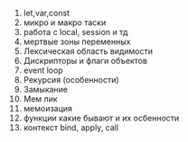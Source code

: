 1. let,var,const
2. микро и макро таски
3. работа с local, session и тд
4. мертвые зоны переменных
5. Лексическая область видимости
6. Дискрипторы и флаги объектов
7. event loop
8. Рекурсия (особенности)
9. Замыкание
10. Мем лик
11. мемоизация
12. функции какие бывают и их осбенности
13. контекст bind, apply, call